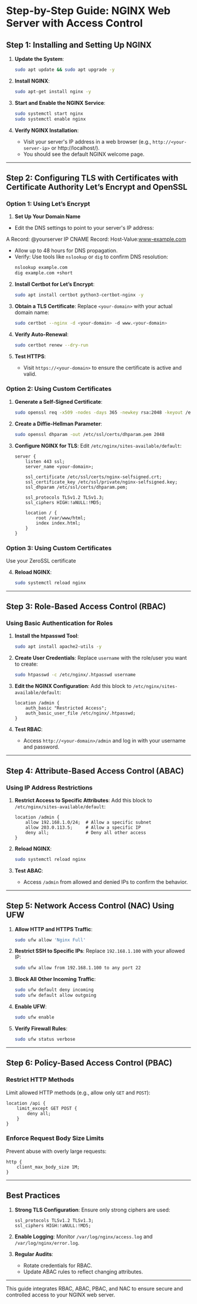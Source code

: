 
# Step-by-Step Guide: NGINX Web Server with Access Control

## **Step 1: Installing and Setting Up NGINX**

1. **Update the System**:
   ```bash
   sudo apt update && sudo apt upgrade -y
   ```

2. **Install NGINX**:
   ```bash
   sudo apt-get install nginx -y
   ```

3. **Start and Enable the NGINX Service**:
   ```bash
   sudo systemctl start nginx
   sudo systemctl enable nginx
   ```

4. **Verify NGINX Installation**:
   - Visit your server's IP address in a web browser (e.g., `http://<your-server-ip>` or http://localhost/).
   - You should see the default NGINX welcome page.

---

## **Step 2: Configuring TLS with Certificates with Certificate Authority Let’s Encrypt and OpenSSL**

### **Option 1: Using Let’s Encrypt**
1. **Set Up Your Domain Name**
- Edit the DNS settings to point to your server's IP address:

A Record: @yourserver IP
CNAME Record: Host-Value:www-example.com
- Allow up to 48 hours for DNS propagation.
- Verify: Use tools like `nslookup` or `dig` to confirm DNS resolution:
  ```bash
  nslookup example.com
  dig example.com +short
  ```

2. **Install Certbot for Let’s Encrypt**:
   ```bash
   sudo apt install certbot python3-certbot-nginx -y
   ```

3. **Obtain a TLS Certificate**:
   Replace `<your-domain>` with your actual domain name:
   ```bash
   sudo certbot --nginx -d <your-domain> -d www.<your-domain>
   ```

4. **Verify Auto-Renewal**:
   ```bash
   sudo certbot renew --dry-run
   ```

5. **Test HTTPS**:
   - Visit `https://<your-domain>` to ensure the certificate is active and valid.

### **Option 2: Using Custom Certificates**

1. **Generate a Self-Signed Certificate**:
   ```bash
   sudo openssl req -x509 -nodes -days 365 -newkey rsa:2048 -keyout /etc/ssl/private/nginx-selfsigned.key -out /etc/ssl/certs/nginx-selfsigned.crt
   ```

2. **Create a Diffie-Hellman Parameter**:
   ```bash
   sudo openssl dhparam -out /etc/ssl/certs/dhparam.pem 2048
   ```

3. **Configure NGINX for TLS**:
   Edit `/etc/nginx/sites-available/default`:
   ```nginx
   server {
       listen 443 ssl;
       server_name <your-domain>;

       ssl_certificate /etc/ssl/certs/nginx-selfsigned.crt;
       ssl_certificate_key /etc/ssl/private/nginx-selfsigned.key;
       ssl_dhparam /etc/ssl/certs/dhparam.pem;

       ssl_protocols TLSv1.2 TLSv1.3;
       ssl_ciphers HIGH:!aNULL:!MD5;

       location / {
           root /var/www/html;
           index index.html;
       }
   }
   ```

### **Option 3: Using Custom Certificates**
Use your ZeroSSL certificate

4. **Reload NGINX**:
   ```bash
   sudo systemctl reload nginx
   ```

---

## **Step 3: Role-Based Access Control (RBAC)**

### **Using Basic Authentication for Roles**

1. **Install the htpasswd Tool**:
   ```bash
   sudo apt install apache2-utils -y
   ```

2. **Create User Credentials**:
   Replace `username` with the role/user you want to create:
   ```bash
   sudo htpasswd -c /etc/nginx/.htpasswd username
   ```

3. **Edit the NGINX Configuration**:
   Add this block to `/etc/nginx/sites-available/default`:
   ```nginx
   location /admin {
       auth_basic "Restricted Access";
       auth_basic_user_file /etc/nginx/.htpasswd;
   }
   ```

4. **Test RBAC**:
   - Access `http://<your-domain>/admin` and log in with your username and password.

---

## **Step 4: Attribute-Based Access Control (ABAC)**

### **Using IP Address Restrictions**

1. **Restrict Access to Specific Attributes**:
   Add this block to `/etc/nginx/sites-available/default`:
   ```nginx
   location /admin {
       allow 192.168.1.0/24;  # Allow a specific subnet
       allow 203.0.113.5;     # Allow a specific IP
       deny all;              # Deny all other access
   }
   ```

2. **Reload NGINX**:
   ```bash
   sudo systemctl reload nginx
   ```

3. **Test ABAC**:
   - Access `/admin` from allowed and denied IPs to confirm the behavior.

---

## **Step 5: Network Access Control (NAC) Using UFW**

1. **Allow HTTP and HTTPS Traffic**:
   ```bash
   sudo ufw allow 'Nginx Full'
   ```

2. **Restrict SSH to Specific IPs**:
   Replace `192.168.1.100` with your allowed IP:
   ```bash
   sudo ufw allow from 192.168.1.100 to any port 22
   ```

3. **Block All Other Incoming Traffic**:
   ```bash
   sudo ufw default deny incoming
   sudo ufw default allow outgoing
   ```

4. **Enable UFW**:
   ```bash
   sudo ufw enable
   ```

5. **Verify Firewall Rules**:
   ```bash
   sudo ufw status verbose
   ```

---

## **Step 6: Policy-Based Access Control (PBAC)**

### **Restrict HTTP Methods**
Limit allowed HTTP methods (e.g., allow only `GET` and `POST`):
```nginx
location /api {
    limit_except GET POST {
        deny all;
    }
}
```

### **Enforce Request Body Size Limits**
Prevent abuse with overly large requests:
```nginx
http {
    client_max_body_size 1M;
}
```

---

## **Best Practices**

1. **Strong TLS Configuration**:
   Ensure only strong ciphers are used:
   ```nginx
   ssl_protocols TLSv1.2 TLSv1.3;
   ssl_ciphers HIGH:!aNULL:!MD5;
   ```

2. **Enable Logging**:
   Monitor `/var/log/nginx/access.log` and `/var/log/nginx/error.log`.

3. **Regular Audits**:
   - Rotate credentials for RBAC.
   - Update ABAC rules to reflect changing attributes.

---

This guide integrates RBAC, ABAC, PBAC, and NAC to ensure secure and controlled access to your NGINX web server.
